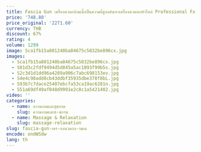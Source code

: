 ```yaml
---
title: Fascia Gun เครื่องนวดกล้ามเนื้อปืนความถี่สูงกลับเอวเครื่องนวดหกหัวไหล่ Professional Fascia นวดปืน
price: '748.88'
price_original: '2271.60'
currency: THB
discount: 67%
rating: 4
volume: 1299
image: Sca1fb15a801240ba84675c5832be896cx.jpg
images:
  - Sca1fb15a801240ba84675c5832be896cx.jpg
  - S01d3c2fdf9494d5d845a5ac1893f99b5s.jpg
  - S2c3d1d1dd96a4289a906c7abc698153ev.jpg
  - S4e4c98add8cb43ddbf35935dbe378f8bL.jpg
  - S93b7c7dace25407ebcfa53ca19ac6281n.jpg
  - S51a69df49af048d9991e2c8c1a5421402.jpg
video: ''
categories:
  - name: ความงามและสุขภาพ
    slug: ความงามและส-ขภาพ
  - name: Massage & Relaxation
    slug: massage-relaxation
slug: fascia-gun-เคร-องนวดกล-ามเน
encode: ondWSdw
lang: th
---
```

  